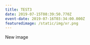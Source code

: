 ```yaml
---
title: TEST3
date: 2019-07-15T08:39:50.770Z
event-date: 2019-07-16T03:34:00.000Z
featuredimage: /static/img/xr.png
---
```

New image
